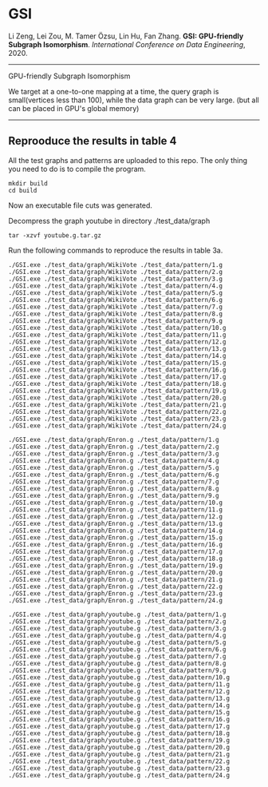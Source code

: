 # GSI

Li Zeng, Lei Zou, M. Tamer Özsu, Lin Hu, Fan Zhang. **GSI: GPU-friendly Subgraph Isomorphism**. *International Conference on Data Engineering*, 2020.

---

GPU-friendly Subgraph Isomorphism 

We target at a one-to-one mapping at a time, the query graph is small(vertices less than 100), while the data graph can be very large.
(but all can be placed in GPU's global memory)

---

## Reprooduce the results in table 4
All the test graphs and patterns are uploaded to this repo. The only thing you need to do is to compile the program. 
    
    mkdir build
    cd build

Now an executable file cuts was generated. 

Decompress the graph youtube in directory ./test_data/graph

    tar -xzvf youtube.g.tar.gz 

Run the following commands to reproduce the results in table 3a.
    
    ./GSI.exe ./test_data/graph/WikiVote ./test_data/pattern/1.g
    ./GSI.exe ./test_data/graph/WikiVote ./test_data/pattern/2.g
    ./GSI.exe ./test_data/graph/WikiVote ./test_data/pattern/3.g
    ./GSI.exe ./test_data/graph/WikiVote ./test_data/pattern/4.g
    ./GSI.exe ./test_data/graph/WikiVote ./test_data/pattern/5.g
    ./GSI.exe ./test_data/graph/WikiVote ./test_data/pattern/6.g
    ./GSI.exe ./test_data/graph/WikiVote ./test_data/pattern/7.g
    ./GSI.exe ./test_data/graph/WikiVote ./test_data/pattern/8.g
    ./GSI.exe ./test_data/graph/WikiVote ./test_data/pattern/9.g
    ./GSI.exe ./test_data/graph/WikiVote ./test_data/pattern/10.g
    ./GSI.exe ./test_data/graph/WikiVote ./test_data/pattern/11.g
    ./GSI.exe ./test_data/graph/WikiVote ./test_data/pattern/12.g
    ./GSI.exe ./test_data/graph/WikiVote ./test_data/pattern/13.g
    ./GSI.exe ./test_data/graph/WikiVote ./test_data/pattern/14.g
    ./GSI.exe ./test_data/graph/WikiVote ./test_data/pattern/15.g
    ./GSI.exe ./test_data/graph/WikiVote ./test_data/pattern/16.g
    ./GSI.exe ./test_data/graph/WikiVote ./test_data/pattern/17.g
    ./GSI.exe ./test_data/graph/WikiVote ./test_data/pattern/18.g
    ./GSI.exe ./test_data/graph/WikiVote ./test_data/pattern/19.g
    ./GSI.exe ./test_data/graph/WikiVote ./test_data/pattern/20.g
    ./GSI.exe ./test_data/graph/WikiVote ./test_data/pattern/21.g
    ./GSI.exe ./test_data/graph/WikiVote ./test_data/pattern/22.g
    ./GSI.exe ./test_data/graph/WikiVote ./test_data/pattern/23.g
    ./GSI.exe ./test_data/graph/WikiVote ./test_data/pattern/24.g

    ./GSI.exe ./test_data/graph/Enron.g ./test_data/pattern/1.g
    ./GSI.exe ./test_data/graph/Enron.g ./test_data/pattern/2.g
    ./GSI.exe ./test_data/graph/Enron.g ./test_data/pattern/3.g
    ./GSI.exe ./test_data/graph/Enron.g ./test_data/pattern/4.g
    ./GSI.exe ./test_data/graph/Enron.g ./test_data/pattern/5.g
    ./GSI.exe ./test_data/graph/Enron.g ./test_data/pattern/6.g
    ./GSI.exe ./test_data/graph/Enron.g ./test_data/pattern/7.g
    ./GSI.exe ./test_data/graph/Enron.g ./test_data/pattern/8.g
    ./GSI.exe ./test_data/graph/Enron.g ./test_data/pattern/9.g
    ./GSI.exe ./test_data/graph/Enron.g ./test_data/pattern/10.g
    ./GSI.exe ./test_data/graph/Enron.g ./test_data/pattern/11.g
    ./GSI.exe ./test_data/graph/Enron.g ./test_data/pattern/12.g
    ./GSI.exe ./test_data/graph/Enron.g ./test_data/pattern/13.g
    ./GSI.exe ./test_data/graph/Enron.g ./test_data/pattern/14.g
    ./GSI.exe ./test_data/graph/Enron.g ./test_data/pattern/15.g
    ./GSI.exe ./test_data/graph/Enron.g ./test_data/pattern/16.g
    ./GSI.exe ./test_data/graph/Enron.g ./test_data/pattern/17.g
    ./GSI.exe ./test_data/graph/Enron.g ./test_data/pattern/18.g
    ./GSI.exe ./test_data/graph/Enron.g ./test_data/pattern/19.g
    ./GSI.exe ./test_data/graph/Enron.g ./test_data/pattern/20.g
    ./GSI.exe ./test_data/graph/Enron.g ./test_data/pattern/21.g
    ./GSI.exe ./test_data/graph/Enron.g ./test_data/pattern/22.g
    ./GSI.exe ./test_data/graph/Enron.g ./test_data/pattern/23.g
    ./GSI.exe ./test_data/graph/Enron.g ./test_data/pattern/24.g

    ./GSI.exe ./test_data/graph/youtube.g ./test_data/pattern/1.g
    ./GSI.exe ./test_data/graph/youtube.g ./test_data/pattern/2.g
    ./GSI.exe ./test_data/graph/youtube.g ./test_data/pattern/3.g
    ./GSI.exe ./test_data/graph/youtube.g ./test_data/pattern/4.g
    ./GSI.exe ./test_data/graph/youtube.g ./test_data/pattern/5.g
    ./GSI.exe ./test_data/graph/youtube.g ./test_data/pattern/6.g
    ./GSI.exe ./test_data/graph/youtube.g ./test_data/pattern/7.g
    ./GSI.exe ./test_data/graph/youtube.g ./test_data/pattern/8.g
    ./GSI.exe ./test_data/graph/youtube.g ./test_data/pattern/9.g
    ./GSI.exe ./test_data/graph/youtube.g ./test_data/pattern/10.g
    ./GSI.exe ./test_data/graph/youtube.g ./test_data/pattern/11.g
    ./GSI.exe ./test_data/graph/youtube.g ./test_data/pattern/12.g
    ./GSI.exe ./test_data/graph/youtube.g ./test_data/pattern/13.g
    ./GSI.exe ./test_data/graph/youtube.g ./test_data/pattern/14.g
    ./GSI.exe ./test_data/graph/youtube.g ./test_data/pattern/15.g
    ./GSI.exe ./test_data/graph/youtube.g ./test_data/pattern/16.g
    ./GSI.exe ./test_data/graph/youtube.g ./test_data/pattern/17.g
    ./GSI.exe ./test_data/graph/youtube.g ./test_data/pattern/18.g
    ./GSI.exe ./test_data/graph/youtube.g ./test_data/pattern/19.g
    ./GSI.exe ./test_data/graph/youtube.g ./test_data/pattern/20.g
    ./GSI.exe ./test_data/graph/youtube.g ./test_data/pattern/21.g
    ./GSI.exe ./test_data/graph/youtube.g ./test_data/pattern/22.g
    ./GSI.exe ./test_data/graph/youtube.g ./test_data/pattern/23.g
    ./GSI.exe ./test_data/graph/youtube.g ./test_data/pattern/24.g


